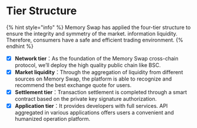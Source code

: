 # Tier Structure

{% hint style="info" %}
Memory Swap has applied the four-tier structure to ensure the integrity and symmetry of the market. information liquidity. Therefore, consumers have a safe and efficient trading environment.
{% endhint %}

* [x] **Network tier**：As the foundation of the Memory Swap cross-chain protocol, we’ll deploy the high quality public chain like BSC.
* [x] **Market liquidity**：Through the aggregation of liquidity from different sources on Memory Swap, the platform is able to recognize and recommend the best exchange quote for users.
* [x] **Settlement tier**：Transaction settlement is completed through a smart contract based on the private key signature authorization.
* [x] **Application tier**：It provides developers with full services. API aggregated in various applications offers users a convenient and humanized operation platform.
